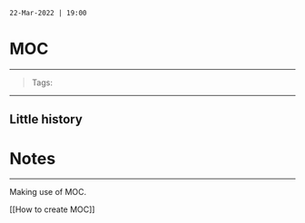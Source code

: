 
`22-Mar-2022 | 19:00`

# MOC
---

> Tags:  

---

## Little history



# Notes 
---
Making use of MOC.

[[How to create MOC]]